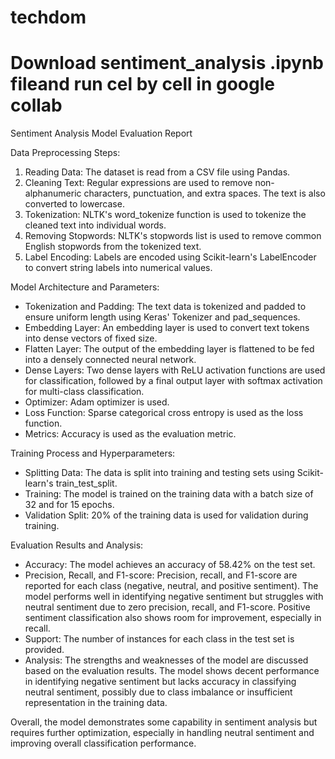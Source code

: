 # techdom
<h1>Download sentiment_analysis .ipynb fileand run cel by cell in google collab </h1>
Sentiment Analysis Model Evaluation Report

Data Preprocessing Steps:
1. Reading Data: The dataset is read from a CSV file using Pandas.
2. Cleaning Text: Regular expressions are used to remove non-alphanumeric characters, punctuation, and extra spaces. The text is also converted to lowercase.
3. Tokenization: NLTK's word_tokenize function is used to tokenize the cleaned text into individual words.
4. Removing Stopwords: NLTK's stopwords list is used to remove common English stopwords from the tokenized text.
5. Label Encoding: Labels are encoded using Scikit-learn's LabelEncoder to convert string labels into numerical values.

Model Architecture and Parameters:
- Tokenization and Padding: The text data is tokenized and padded to ensure uniform length using Keras' Tokenizer and pad_sequences.
- Embedding Layer: An embedding layer is used to convert text tokens into dense vectors of fixed size.
- Flatten Layer: The output of the embedding layer is flattened to be fed into a densely connected neural network.
- Dense Layers: Two dense layers with ReLU activation functions are used for classification, followed by a final output layer with softmax activation for multi-class classification.
- Optimizer: Adam optimizer is used.
- Loss Function: Sparse categorical cross entropy is used as the loss function.
- Metrics: Accuracy is used as the evaluation metric.

Training Process and Hyperparameters:
- Splitting Data: The data is split into training and testing sets using Scikit-learn's train_test_split.
- Training: The model is trained on the training data with a batch size of 32 and for 15 epochs.
- Validation Split: 20% of the training data is used for validation during training.

Evaluation Results and Analysis:
- Accuracy: The model achieves an accuracy of 58.42% on the test set.
- Precision, Recall, and F1-score: Precision, recall, and F1-score are reported for each class (negative, neutral, and positive sentiment). The model performs well in identifying negative sentiment but struggles with neutral sentiment due to zero precision, recall, and F1-score. Positive sentiment classification also shows room for improvement, especially in recall.
- Support: The number of instances for each class in the test set is provided.
- Analysis: The strengths and weaknesses of the model are discussed based on the evaluation results. The model shows decent performance in identifying negative sentiment but lacks accuracy in classifying neutral sentiment, possibly due to class imbalance or insufficient representation in the training data.

Overall, the model demonstrates some capability in sentiment analysis but requires further optimization, especially in handling neutral sentiment and improving overall classification performance.


